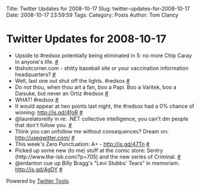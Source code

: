 Title: Twitter Updates for 2008-10-17
Slug: twitter-updates-for-2008-10-17
Date: 2008-10-17 23:59:59
Tags: 
Category: Posts
Author: Tom Clancy

# Twitter Updates for 2008-10-17

<ul>
	<li>Upside to #redsox potentially being eliminated in 5: no more Chip Caray in anyone's life. <a href="http://twitter.com/tclancy/statuses/963149927">#</a></li>
	<li>tbshotcorner.com - shitty baseball site or your vaccination information headquarters? <a href="http://twitter.com/tclancy/statuses/963150382">#</a></li>
	<li>Well, last one out shut off the lights. #redsox <a href="http://twitter.com/tclancy/statuses/963183421">#</a></li>
	<li>Do not thou, when thou art a fan, boo a Papi. Boo a Varitek, boo a Daisuke, but never an Ortiz #redsox <a href="http://twitter.com/tclancy/statuses/963193628">#</a></li>
	<li>WHAT! #redsox <a href="http://twitter.com/tclancy/statuses/963381297">#</a></li>
	<li>It would appear at two points last night, the #redsox had a 0% chance of winning: <a href="http://is.gd/4fgR" rel="nofollow">http://is.gd/4fgR</a> <a href="http://twitter.com/tclancy/statuses/963735699">#</a></li>
	<li>@laurelatoreilly in re: .NET collective intelligence, you can't dm people that don't follow you. <a href="http://twitter.com/tclancy/statuses/963882250">#</a></li>
	<li>Think you can unfollow me without consequences? Dream on: <a href="http://useqwitter.com/" rel="nofollow">http://useqwitter.com/</a> <a href="http://twitter.com/tclancy/statuses/964083584">#</a></li>
	<li>This week's Zero Punctuation: A+ - <a href="http://is.gd/47Tn" rel="nofollow">http://is.gd/47Tn</a> <a href="http://twitter.com/tclancy/statuses/964123984">#</a></li>
	<li>Picked up some new (to me) stuff at the comic store: Sentry (http://www.the-isb.com/?p=705) and the new series of Criminal. <a href="http://twitter.com/tclancy/statuses/964152678">#</a></li>
	<li>@erdanton cue up Billy Bragg's "Levi Stubbs' Tears" in memoriam. <a href="http://is.gd/4gDY" rel="nofollow">http://is.gd/4gDY</a> <a href="http://twitter.com/tclancy/statuses/964218826">#</a></li>
</ul>
<p>Powered by <a href="http://alexking.org/projects/wordpress">Twitter Tools</a>.</p>

